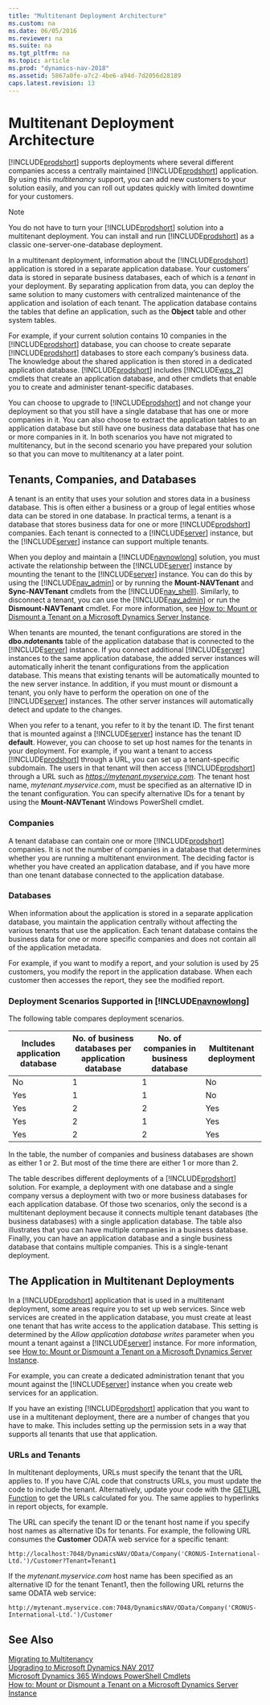 ```yaml
---
title: "Multitenant Deployment Architecture"
ms.custom: na
ms.date: 06/05/2016
ms.reviewer: na
ms.suite: na
ms.tgt_pltfrm: na
ms.topic: article
ms.prod: "dynamics-nav-2018"
ms.assetid: 5867a0fe-a7c2-4be6-a94d-7d2056d28189
caps.latest.revision: 13
---
```

# Multitenant Deployment Architecture
[!INCLUDE[prodshort](../developer/includes/prodshort.md)] supports deployments where several different companies access a centrally maintained [!INCLUDE[prodshort](../developer/includes/prodshort.md)] application. By using this *multitenancy* support, you can add new customers to your solution easily, and you can roll out updates quickly with limited downtime for your customers.  
  
> [!NOTE]  
>  You do not have to turn your [!INCLUDE[prodshort](../developer/includes/prodshort.md)] solution into a multitenant deployment. You can install and run [!INCLUDE[prodshort](../developer/includes/prodshort.md)] as a classic one-server-one-database deployment.  
  
 In a multitenant deployment, information about the [!INCLUDE[prodshort](../developer/includes/prodshort.md)] application is stored in a separate application database. Your customers’ data is stored in separate business databases, each of which is a *tenant* in your deployment. By separating application from data, you can deploy the same solution to many customers with centralized maintenance of the application and isolation of each tenant. The application database contains the tables that define an application, such as the **Object** table and other system tables.  
  
 For example, if your current solution contains 10 companies in the [!INCLUDE[prodshort](../developer/includes/prodshort.md)] database, you can choose to create separate [!INCLUDE[prodshort](../developer/includes/prodshort.md)] databases to store each company’s business data. The knowledge about the shared application is then stored in a dedicated application database. [!INCLUDE[prodshort](../developer/includes/prodshort.md)] includes [!INCLUDE[wps_2](../developer/includes/wps_2_md.md)] cmdlets that create an application database, and other cmdlets that enable you to create and administer tenant-specific databases.  
  
 You can choose to upgrade to [!INCLUDE[prodshort](../developer/includes/prodshort.md)] and not change your deployment so that you still have a single database that has one or more companies in it. You can also choose to extract the application tables to an application database but still have one business data database that has one or more companies in it. In both scenarios you have not migrated to multitenancy, but in the second scenario you have prepared your solution so that you can move to multitenancy at a later point.  
  
## Tenants, Companies, and Databases  
 A tenant is an entity that uses your solution and stores data in a business database. This is often either a business or a group of legal entities whose data can be stored in one database. In practical terms, a tenant is a database that stores business data for one or more [!INCLUDE[prodshort](../developer/includes/prodshort.md)] companies. Each tenant is connected to a [!INCLUDE[server](../developer/includes/server.md)] instance, but the [!INCLUDE[server](../developer/includes/server.md)] instance can support multiple tenants.  
  
 When you deploy and maintain a [!INCLUDE[navnowlong](../developer/includes/navnowlong_md.md)] solution, you must activate the relationship between the [!INCLUDE[server](../developer/includes/server.md)] instance by mounting the tenant to the [!INCLUDE[server](../developer/includes/server.md)] instance. You can do this by using the [!INCLUDE[nav_admin](../developer/includes/nav_admin_md.md)] or by running the **Mount-NAVTenant** and **Sync-NAVTenant** cmdlets from the [!INCLUDE[nav_shell](../developer/includes/nav_shell_md.md)]. Similarly, to disconnect a tenant, you can use the [!INCLUDE[nav_admin](../developer/includes/nav_admin_md.md)] or run the **Dismount-NAVTenant** cmdlet. For more information, see [How to: Mount or Dismount a Tenant on a Microsoft Dynamics Server Instance](How-to--Mount-or-Dismount-a-Tenant-on-a-Microsoft-Dynamics-Server-Instance.md).  
  
 When tenants are mounted, the tenant configurations are stored in the **dbo.$ndo$tenants** table of the application database that is connected to the [!INCLUDE[server](../developer/includes/server.md)] instance. If you connect additional [!INCLUDE[server](../developer/includes/server.md)] instances to the same application database, the added server instances will automatically inherit the tenant configurations from the application database. This means that existing tenants will be automatically mounted to the new server instance. In addition, if you must mount or dismount a tenant, you only have to perform the operation on one of the [!INCLUDE[server](../developer/includes/server.md)] instances. The other server instances will automatically detect and update to the changes.  
  
 When you refer to a tenant, you refer to it by the tenant ID. The first tenant that is mounted against a [!INCLUDE[server](../developer/includes/server.md)] instance has the tenant ID **default**. However, you can choose to set up host names for the tenants in your deployment. For example, if you want a tenant to access [!INCLUDE[prodshort](../developer/includes/prodshort.md)] through a URL, you can set up a tenant-specific subdomain. The users in that tenant will then access [!INCLUDE[prodshort](../developer/includes/prodshort.md)] through a URL such as *https://mytenant.myservice.com*. The tenant host name, *mytenant.myservice.com*, must be specified as an alternative ID in the tenant configuration. You can specify alternative IDs for a tenant by using the **Mount-NAVTenant** Windows PowerShell cmdlet.  
  
### Companies  
 A tenant database can contain one or more [!INCLUDE[prodshort](../developer/includes/prodshort.md)] companies. It is not the number of companies in a database that determines whether you are running a multitenant environment. The deciding factor is whether you have created an application database, and if you have more than one tenant database connected to the application database.  
  
### Databases  
 When information about the application is stored in a separate application database, you maintain the application centrally without affecting the various tenants that use the application. Each tenant database contains the business data for one or more specific companies and does not contain all of the application metadata.  
  
 For example, if you want to modify a report, and your solution is used by 25 customers, you modify the report in the application database. When each customer then accesses the report, they see the modified report.  
  
### Deployment Scenarios Supported in [!INCLUDE[navnowlong](../developer/includes/navnowlong_md.md)]  
 The following table compares deployment scenarios.  
  
|Includes application database|No. of business databases per application database|No. of companies in business database|Multitenant deployment|  
|-----------------------------------|--------------------------------------------------------|-------------------------------------------|----------------------------|  
|No|1|1|No|  
|Yes|1|1|No|  
|Yes|2|2|Yes|  
|Yes|2|1|Yes|  
|Yes|2|2|Yes|  
  
 In the table, the number of companies and business databases are shown as either 1 or 2. But most of the time there are either 1 or more than 2.  
  
 The table describes different deployments of a [!INCLUDE[prodshort](../developer/includes/prodshort.md)] solution. For example, a deployment with one database and a single company versus a deployment with two or more business databases for each application database. Of those two scenarios, only the second is a multitenant deployment because it connects multiple tenant databases \(the business databases\) with a single application database. The table also illustrates that you can have multiple companies in a business database. Finally, you can have an application database and a single business database that contains multiple companies. This is a single-tenant deployment.  
  
## The Application in Multitenant Deployments  
 In a [!INCLUDE[prodshort](../developer/includes/prodshort.md)] application that is used in a multitenant deployment, some areas require you to set up web services. Since web services are created in the application database, you must create at least one tenant that has write access to the application database. This setting is determined by the *Allow application database writes* parameter when you mount a tenant against a [!INCLUDE[server](../developer/includes/server.md)] instance. For more information, see [How to: Mount or Dismount a Tenant on a Microsoft Dynamics Server Instance](How-to--Mount-or-Dismount-a-Tenant-on-a-Microsoft-Dynamics-Server-Instance.md).  
  
 For example, you can create a dedicated administration tenant that you mount against the [!INCLUDE[server](../developer/includes/server.md)] instance when you create web services for an application.  
  
 If you have an existing [!INCLUDE[prodshort](../developer/includes/prodshort.md)] application that you want to use in a multitenant deployment, there are a number of changes that you have to make. This includes setting up the permission sets in a way that supports all tenants that use that application.  
  
### URLs and Tenants  
 In multitenant deployments, URLs must specify the tenant that the URL applies to. If you have C/AL code that constructs URLs, you must update the code to include the tenant. Alternatively, update your code with the [GETURL Function](GETURL-Function.md) to get the URLs calculated for you. The same applies to hyperlinks in report objects, for example.  
  
 The URL can specify the tenant ID or the tenant host name if you specify host names as alternative IDs for tenants. For example, the following URL consumes the **Customer** ODATA web service for a specific tenant:  
  
```  
http://localhost:7048/DynamicsNAV/OData/Company('CRONUS-International-Ltd.')/Customer?Tenant=Tenant1  
```  
  
 If the *mytenant.myservice.com* host name has been specified as an alternative ID for the tenant Tenant1, then the following URL returns the same ODATA web service:  
  
```  
http://mytenant.myservice.com:7048/DynamicsNAV/OData/Company('CRONUS-International-Ltd.')/Customer  
```  
  
## See Also  
 [Migrating to Multitenancy](Migrating-to-Multitenancy.md)   
 [Upgrading to Microsoft Dynamics NAV 2017](Upgrading-to-Microsoft-Dynamics-NAV-2017.md)   
 [Microsoft Dynamics 365 Windows PowerShell Cmdlets](https://docs.microsoft.com/en-us/powershell/dynamics-nav/overview)   
 [How to: Mount or Dismount a Tenant on a Microsoft Dynamics Server Instance](How-to--Mount-or-Dismount-a-Tenant-on-a-Microsoft-Dynamics-Server-Instance.md)